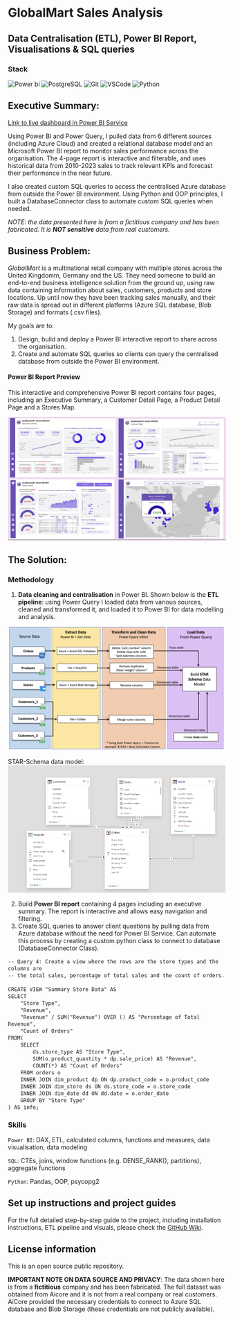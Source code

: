 # GlobalMart Sales Analysis
## Data Centralisation (ETL), Power BI Report, Visualisations & SQL queries

### Stack
![Power bi](https://img.shields.io/badge/power_BI-FF9900?style=for-the-badge&logo=powerbi&logoColor=white) ![PostgreSQL](https://img.shields.io/badge/postgresql-3776AB?style=for-the-badge&logo=postgresql&logoColor=white) ![Git](https://img.shields.io/badge/Git-B1361E?style=for-the-badge&logo=git&logoColor=white) ![VSCode](https://img.shields.io/badge/VSCode-2962FF?style=for-the-badge&logo=visual%20studio&logoColor=white) ![Python](https://img.shields.io/badge/Python-3776AB?style=for-the-badge&logo=python&logoColor=white) 

## Executive Summary:

[Link to live dashboard in Power BI Service](https://app.powerbi.com/view?r=eyJrIjoiOGJjNjA5NDQtMjE2YS00MzhmLTk3MmEtNjg3MjQ5Yzc5MGY3IiwidCI6IjI1Y2UwMjYxLWJiZDYtNDljZC1hMWUyLTU0MjYwODg2ZDE1OSJ9)

Using Power BI and Power Query, I pulled data from 6 different sources (including Azure Cloud) and created a relational database model and an Microsoft Power BI report to monitor sales performance across the organisation. The 4-page report is interactive and filterable, and uses historical data from 2010-2023 sales to track relevant KPIs and forecast their performance in the near future. 

I also created custom SQL queries to access the centralised Azure database from outside the Power BI environment. Using Python and OOP principles, I built a DatabaseConnector class to automate custom SQL queries when needed.

*NOTE: the data presented here is from a fictitious company and has been fabricated. It is **NOT sensitive** data from real customers.*

## Business Problem:

*GlobalMart* is a multinational retail company with multiple stores across the United Kingdomm, Germany and the US. They need someone to build an end-to-end business intelligence solution from the ground up, using raw data containing information about sales, customers, products and store locations. Up until now they have been tracking sales manually, and their raw data is spread out in different platforms (Azure SQL database, Blob Storage) and formats (.csv files). 

My goals are to:
1. Design, build and deploy a Power BI interactive report to share across the organisation.
2. Create and automate SQL queries so clients can query the centralised database from outside the Power BI environment.

#### Power BI Report Preview
This interactive and comprehensive Power BI report contains four pages, including an Executive Summary, a Customer Detail Page, a Product Detail Page and a Stores Map.

![alt text](/images-readme/project-preview.png)

## The Solution:

### Methodology

1. **Data cleaning and centralisation** in Power BI. Shown below is the **ETL pipeline**: using Power Query I loaded data from various sources, cleaned and transformed it, and loaded it to Power BI for data modelling and analysis.

![alt text](/images-readme/ETL_final.png)

STAR-Schema data model:
![alt text](/images-readme/data_model.png)

2. Build **Power BI report** containing 4 pages including an executive summary. The report is interactive and allows easy navigation and filtering.
4. Create SQL queries to answer client questions by pulling data from Azure database without the need for Power BI Service. Can automate this process by creating a custom python class to connect to database (DatabaseConnector Class).

```
-- Query 4: Create a view where the rows are the store types and the columns are 
-- the total sales, percentage of total sales and the count of orders.

CREATE VIEW "Summary Store Data" AS
SELECT 
    "Store Type",
    "Revenue",
    "Revenue" / SUM("Revenue") OVER () AS "Percentage of Total Revenue",
    "Count of Orders"
FROM(
    SELECT 
        ds.store_type AS "Store Type",
        SUM(o.product_quantity * dp.sale_price) AS "Revenue", 
        COUNT(*) AS "Count of Orders"
    FROM orders o
    INNER JOIN dim_product dp ON dp.product_code = o.product_code
    INNER JOIN dim_store ds ON ds.store_code = o.store_code
    INNER JOIN dim_date dd ON dd.date = o.order_date
    GROUP BY "Store Type"
) AS info;
```

### Skills

`Power BI`: DAX, ETL, calculated columns, functions and measures, data visualisation, data modeling

`SQL`: CTEs, joins, window functions (e.g. DENSE_RANK(), partitions), aggregate functions

`Python`: Pandas, OOP, psycopg2


## Set up instructions and project guides

For the full detailed step-by-step guide to the project, including installation instructions, ETL pipeline and visuals, please check the [GitHub Wiki](https://github.com/selvatica-36/PowerBI-ecommerce-report/wiki).

## License information

This is an open source public repository. 

**IMPORTANT NOTE ON DATA SOURCE AND PRIVACY**: The data shown here is from a **fictitious** company and has been fabricated. The full dataset was obtained from Aicore and it is not from a real company or real customers. AiCore provided the necessary credentials to connect to Azure SQL database and Blob Storage (these credentials are not publicly available).




